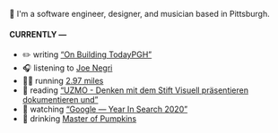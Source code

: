 👋 I'm a software engineer, designer, and musician based in Pittsburgh.

#### CURRENTLY —

* ✏️ writing [“On Building TodayPGH”](https://amoscato.com/journal/on-building-todaypgh/)
* 🎧 listening to [Joe Negri](https://www.last.fm/music/Joe+Negri/_/I%27ll+Be+Home+For+Christmas)
* 🏃‍♂️ running [2.97 miles](https://www.strava.com/activities/4393073468)
* 📘 reading [“UZMO - Denken mit dem Stift Visuell präsentieren dokumentieren und”](https://www.goodreads.com/book/show/22713395-uzmo---denken-mit-dem-stift-visuell-pr-sentieren-dokumentieren-und)
* 🍿 watching [“Google — Year In Search 2020”](https://youtu.be/rokGy0huYEA)
* 🍺 drinking [Master of Pumpkins](https://untappd.com/user/namoscato/checkin/954066263)
